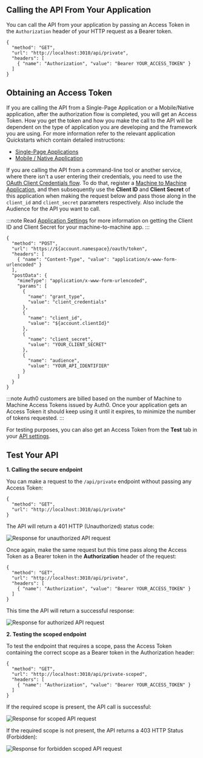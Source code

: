 <!-- markdownlint-disable MD002 MD041 -->

## Calling the API From Your Application

You can call the API from your application by passing an Access Token in the `Authorization` header of your HTTP request as a Bearer token.

```har
{
  "method": "GET",
  "url": "http://localhost:3010/api/private",
  "headers": [
    { "name": "Authorization", "value": "Bearer YOUR_ACCESS_TOKEN" }
  ]
}
```

## Obtaining an Access Token

If you are calling the API from a Single-Page Application or a Mobile/Native application, after the authorization flow is completed, you will get an Access Token. How you get the token and how you make the call to the API will be dependent on the type of application you are developing and the framework you are using. For more information refer to the relevant application Quickstarts which contain detailed instructions:

* <a href="/quickstart/spa" target="_blank" rel="noreferrer">Single-Page Applications</a>
* <a href="/quickstart/native" target="_blank" rel="noreferrer">Mobile / Native Application</a>

If you are calling the API from a command-line tool or another service, where there isn't a user entering their credentials, you need to use the <a href="/api/authentication#client-credentials" target="_blank" rel="noreferrer">OAuth Client Credentials flow</a>. To do that, register a <a href="${manage_url}/#/applications" target="_blank" rel="noreferrer">Machine to Machine Application</a>, and then subsequently use the **Client ID** and **Client Secret** of this application when making the request below and pass those along in the `client_id` and `client_secret` parameters respectively. Also include the Audience for the API you want to call.

:::note
Read <a href="https://auth0.com/docs/get-started/dashboard/application-settings" target="_blank" rel="noreferrer">Application Settings</a> for more information on getting the Client ID and Client Secret for your machine-to-machine app.
:::

```har
{
  "method": "POST",
  "url": "https://${account.namespace}/oauth/token",
  "headers": [
    { "name": "Content-Type", "value": "application/x-www-form-urlencoded" }
  ],
  "postData": {
    "mimeType": "application/x-www-form-urlencoded",
    "params": [
      {
        "name": "grant_type",
        "value": "client_credentials"
      },
      {
        "name": "client_id",
        "value": "${account.clientId}"
      },
      {
        "name": "client_secret",
        "value": "YOUR_CLIENT_SECRET"
      },
      {
        "name": "audience",
        "value": "YOUR_API_IDENTIFIER"
      }
    ]
  }
}
```

:::note
Auth0 customers are billed based on the number of Machine to Machine Access Tokens issued by Auth0. Once your application gets an Access Token it should keep using it until it expires, to minimize the number of tokens requested.
:::

For testing purposes, you can also get an Access Token from the **Test** tab in your <a href="${manage_url}/#/apis" target="_blank" rel="noreferrer">API settings</a>.

## Test Your API 

**1. Calling the secure endpoint**

You can make a request to the `/api/private` endpoint without passing any Access Token:

```har
{
  "method": "GET",
  "url": "http://localhost:3010/api/private"
}
```

The API will return a 401 HTTP (Unauthorized) status code:

![Response for unauthorized API request](/media/articles/server-apis/using/private-unauthorized.png)

Once again, make the same request but this time pass along the Access Token as a Bearer token in the **Authorization** header of the request:

```har
{
  "method": "GET",
  "url": "http://localhost:3010/api/private",
  "headers": [
    { "name": "Authorization", "value": "Bearer YOUR_ACCESS_TOKEN" }
  ]
}
```

This time the API will return a successful response:

![Response for authorized API request](/media/articles/server-apis/using/private.png)

**2. Testing the scoped endpoint**

To test the endpoint that requires a scope, pass the Access Token containing the correct scope as a Bearer token in the Authorization header:

```har
{
  "method": "GET",
  "url": "http://localhost:3010/api/private-scoped",
  "headers": [
    { "name": "Authorization", "value": "Bearer YOUR_ACCESS_TOKEN" }
  ]
}
```

If the required scope is present, the API call is successful:

![Response for scoped API request](/media/articles/server-apis/using/private-scoped.png)

If the required scope is not present, the API returns a 403 HTTP Status (Forbidden):

![Response for forbidden scoped API request](/media/articles/server-apis/using/private-scoped-forbidden.png)